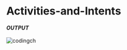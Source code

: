 # Activities-and-Intents
***OUTPUT***
</br>
</br>
![codingch](https://user-images.githubusercontent.com/47654151/111637577-a9dc0880-8821-11eb-98a7-b815baec6dda.gif)
